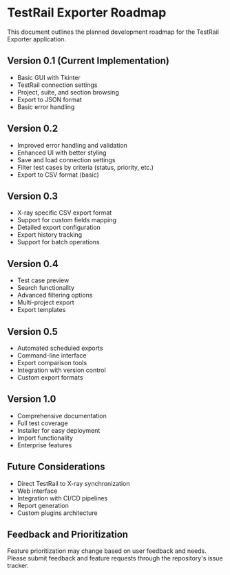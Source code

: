 # TestRail Exporter Roadmap

This document outlines the planned development roadmap for the TestRail Exporter application.

## Version 0.1 (Current Implementation)
- Basic GUI with Tkinter
- TestRail connection settings
- Project, suite, and section browsing
- Export to JSON format
- Basic error handling

## Version 0.2
- Improved error handling and validation
- Enhanced UI with better styling
- Save and load connection settings
- Filter test cases by criteria (status, priority, etc.)
- Export to CSV format (basic)

## Version 0.3
- X-ray specific CSV export format
- Support for custom fields mapping
- Detailed export configuration
- Export history tracking
- Support for batch operations

## Version 0.4
- Test case preview
- Search functionality
- Advanced filtering options
- Multi-project export
- Export templates

## Version 0.5
- Automated scheduled exports
- Command-line interface
- Export comparison tools
- Integration with version control
- Custom export formats

## Version 1.0
- Comprehensive documentation
- Full test coverage
- Installer for easy deployment
- Import functionality
- Enterprise features

## Future Considerations
- Direct TestRail to X-ray synchronization
- Web interface
- Integration with CI/CD pipelines
- Report generation
- Custom plugins architecture

## Feedback and Prioritization
Feature prioritization may change based on user feedback and needs. Please submit feedback and feature requests through the repository's issue tracker.